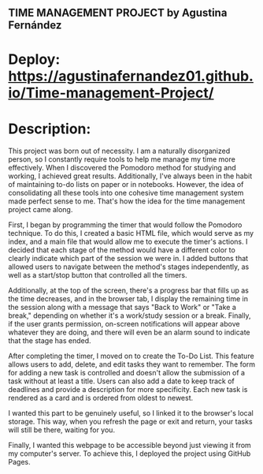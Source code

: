 ## TIME MANAGEMENT PROJECT by Agustina Fernández

# Deploy: https://agustinafernandez01.github.io/Time-management-Project/

# Description: 

This project was born out of necessity. I am a naturally disorganized person, so I constantly require tools to help me manage my time more effectively. When I discovered the Pomodoro method for studying and working, I achieved great results. Additionally, I've always been in the habit of maintaining to-do lists on paper or in notebooks. However, the idea of consolidating all these tools into one cohesive time management system made perfect sense to me. That's how the idea for the time management project came along.

First, I began by programming the timer that would follow the Pomodoro technique. To do this, I created a basic HTML file, which would serve as my index, and a main file that would allow me to execute the timer's actions. 
I decided that each stage of the method would have a different color to clearly indicate which part of the session we were in. I added buttons that allowed users to navigate between the method's stages independently, as well as a start/stop button that controlled all the timers. 

Additionally, at the top of the screen, there's a progress bar that fills up as the time decreases, and in the browser tab, I display the remaining time in the session along with a message that says "Back to Work" or "Take a break," depending on whether it's a work/study session or a break. Finally, if the user grants permission, on-screen notifications will appear above whatever they are doing, and there will even be an alarm sound to indicate that the stage has ended.

After completing the timer, I moved on to create the To-Do List. This feature allows users to add, delete, and edit tasks they want to remember. The form for adding a new task is controlled and doesn't allow the submission of a task without at least a title. Users can also add a date to keep track of deadlines and provide a description for more specificity. Each new task is rendered as a card and is ordered from oldest to newest.

I wanted this part to be genuinely useful, so I linked it to the browser's local storage. This way, when you refresh the page or exit and return, your tasks will still be there, waiting for you.

Finally, I wanted this webpage to be accessible beyond just viewing it from my computer's server. To achieve this, I deployed the project using GitHub Pages.


